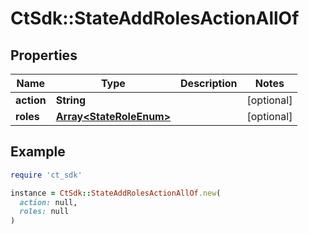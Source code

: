 # CtSdk::StateAddRolesActionAllOf

## Properties

| Name | Type | Description | Notes |
| ---- | ---- | ----------- | ----- |
| **action** | **String** |  | [optional] |
| **roles** | [**Array&lt;StateRoleEnum&gt;**](StateRoleEnum.md) |  | [optional] |

## Example

```ruby
require 'ct_sdk'

instance = CtSdk::StateAddRolesActionAllOf.new(
  action: null,
  roles: null
)
```

